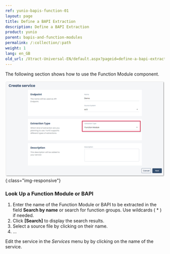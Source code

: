 ```yaml
---
ref: yunio-bapis-function-01
layout: page
title: Define a BAPI Extraction
description: Define a BAPI Extraction
product: yunio
parent: bapis-and-function-modules
permalink: /:collection/:path
weight: 1
lang: en_GB
old_url: /Xtract-Universal-EN/default.aspx?pageid=define-a-bapi-extraction
---
```


The following section shows how to use the Function Module component.

![Function-Module](/img/content/yunio/function-module.png){:class="img-responsive"}


### Look Up a Function Module or BAPI

1. Enter the name of the Function Module or BAPI to be extracted in the field **Search by name** or search for function groups. Use wildcards ( * ) if needed.
2. Click **[Search]** to display the search results.
3. Select a source file by clicking on their name.
4. ...

Edit the service in the *Services* menu by by clicking on the name of the service.

